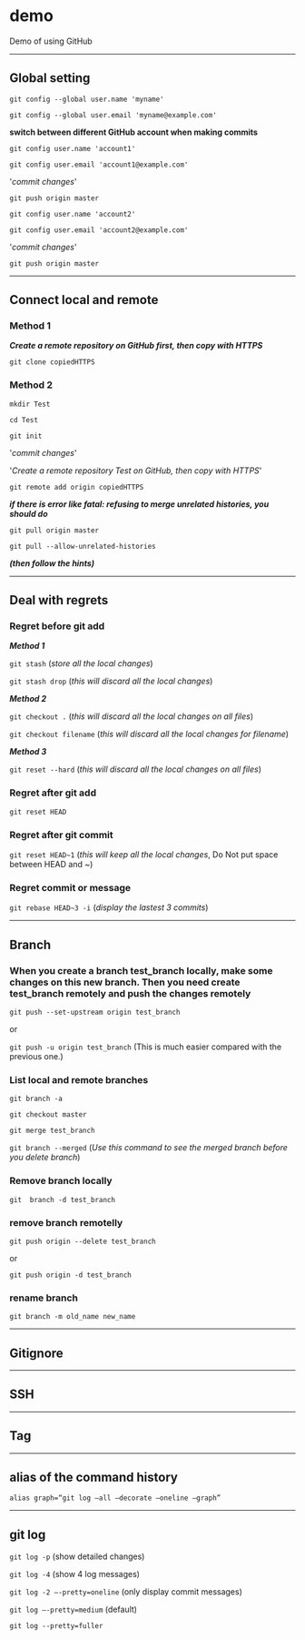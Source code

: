 # demo
Demo of using GitHub


---
## Global setting

`git config --global user.name 'myname'`

`git config --global user.email 'myname@example.com'`


**switch between different GitHub account when making commits**

`git config user.name 'account1'`

`git config user.email 'account1@example.com'`

'*commit changes*'

`git push origin master`

`git config user.name 'account2'`

`git config user.email 'account2@example.com'`

'*commit changes*'

`git push origin master`

---
## Connect local and remote

### Method 1

***Create a remote repository on GitHub first, then copy with HTTPS***

`git clone copiedHTTPS`

### Method 2

`mkdir Test`

`cd Test`

`git init`

'*commit changes*'

'*Create a remote repository Test on GitHub, then copy with HTTPS*'

`git remote add origin copiedHTTPS`

***if there is error like fatal: refusing to merge unrelated histories, you should do***

`git pull origin master`

`git pull --allow-unrelated-histories`

***(then follow the hints)***

---
## Deal with regrets

### Regret before git add

***Method 1***

`git stash`  (*store all the local changes*)

`git stash drop` (*this will discard all the local changes*)

***Method 2***

`git checkout .` (*this will discard all the local changes on all files*)

`git checkout filename` (*this will discard all the local changes for filename*)

***Method 3***

`git reset --hard` (*this will discard all the local changes on all files*)

### Regret after git add

`git reset HEAD`

### Regret after git commit

`git reset HEAD~1`  (*this will keep all the local changes*, Do Not put space between HEAD and ~)

### Regret commit or message

`git rebase HEAD~3 -i`   (*display the lastest 3 commits*)


---
## Branch

### When you create a branch test_branch locally, make some changes on this new branch. Then you need create test_branch remotely and push the changes remotely

  `git push --set-upstream origin test_branch`
  
  or 
  
  `git push -u origin test_branch` (This is much easier compared with the previous one.)
  
### List local and remote branches
  
  `git branch -a`                           
  
  `git checkout master`
  
  `git merge test_branch`
  
  `git branch --merged`     (*Use this command to see the merged branch before you delete branch*)
  
### Remove branch locally
  
  `git  branch -d test_branch`    
  
### remove branch remotelly
  
  `git push origin --delete test_branch` 
  
  or 
  
  `git push origin -d test_branch`

### rename branch
  
  `git branch -m old_name new_name`
  

---
## Gitignore


---
## SSH


---
## Tag


---
## alias of the command history 
`alias graph=“git log —all —decorate —oneline —graph”`


---
## git log
`git log -p` (show detailed changes)

`git log -4` (show 4 log messages)

`git log -2 —-pretty=oneline`  (only display commit messages)

`git log —-pretty=medium`   (default)

`git log --pretty=fuller`



